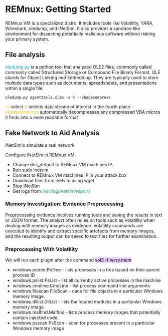 
# REMnux: Getting Started

 REMnux VM is a specialized distro.  It includes tools like Volatility, YARA, Wireshark, oledump, and INetSim. It also provides a sandbox-like environment for dissecting potentially malicious software without risking your primary system. 

## File analysis

<span style="color:rgb(0, 176, 240)">oledump.py</span> is a python tool that analyzed OLE2 files, commonly called commonly called Structured Storage or Compound File Binary Format. OLE stands for Object Linking and Embedding. They are typically used to store multiple data types such as documents, spreadsheets, and presentations within a single file. 

```
oledump.py agenttesla.xlsm -s 4 --vbadecompress
```

<span style="color:rgb(255, 192, 0)">-s </span>select
<span style="color:rgb(255, 192, 0)">4</span> selects data stream of interest in the fourth place
<span style="color:rgb(255, 192, 0)">--vbadecompress</span>   automatically decompresses any compressed VBA micros it finds into a more readable format

## Fake Network to Aid Analysis

INetSim's simulate a real network

Configure iNetSim in REMnux VM:

- Change dns_default to  REMnux VM machines IP. 
- Run sudo inetsim
- Connect to REMnux VM machines IP in your attack box
- Download files from inetsim using wget
- Stop iNetSim
- Get logs from  <span style="color:rgb(0, 176, 80)">/var/log/inetsim/report/</span>

### Memory Investigation: Evidence Preprocessing

Preprocessing evidence involves running tools and saving the results in text or JSON format. The analyst often relies on tools such as Volatility when dealing with memory images as evidence. Volatility commands are executed to identify and extract specific artefacts from memory images, and the resulting output can be saved to text files for further examination.

### Preprocessing With Volatility

We will run each plugin after the command <mark style="background: #D2B3FFA6;">vol3 -f wcry.mem</mark>

- windows.pstree.PsTree - lists processes in a tree based on their parent process ID
- windows.pslist.PsList - list all currently active processes in the machine
- windows.cmdline.CmdLine -  list process command line arguments 
- windows.filescan.FileScan - cans for file objects in a particular Windows memory image. 
- windows.dlllist.DllList - lists the loaded modules in a particular Windows memory image.
- windows.malfind.Malfind - lists process memory ranges that potentially contain injected code.
- windows.psscan.PsScan -  scan for processes present in a particular Windows memory image
